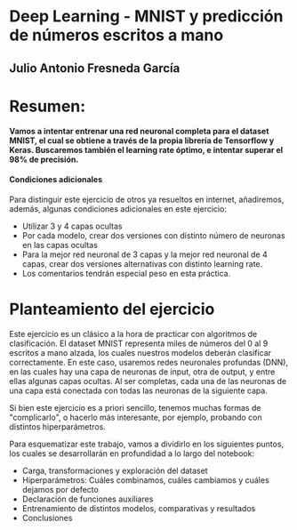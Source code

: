 # Deep Learning - MNIST y predicción de números escritos a mano
## Julio Antonio Fresneda García
# Resumen:
**Vamos a intentar entrenar una red neuronal completa para el dataset MNIST, el cual se obtiene a través de la propia librería de Tensorflow y Keras. Buscaremos también el learning rate óptimo, e intentar superar el 98% de precisión.**
#### Condiciones adicionales
Para distinguir este ejercicio de otros ya resueltos en internet, añadiremos, además, algunas condiciones adicionales en este ejercicio:

   * Utilizar 3 y 4 capas ocultas
   * Por cada modelo, crear dos versiones con distinto número de neuronas en las capas ocultas
   * Para la mejor red neuronal de 3 capas y la mejor red neuronal de 4 capas, crear dos versiones alternativas con distinto learning rate.
   * Los comentarios tendrán especial peso en esta práctica.
  
# Planteamiento del ejercicio
Este ejercicio es un clásico a la hora de practicar con algoritmos de clasificación. El dataset MNIST representa miles de números del 0 al 9 escritos a mano alzada, los cuales nuestros modelos deberán clasificar correctamente. 
En este caso, usaremos redes neuronales profundas (DNN), en las cuales hay una capa de neuronas de input, otra de output, y entre ellas algunas capas ocultas. Al ser completas, cada una de las neuronas de una capa está conectada con todas las neuronas de la siguiente capa.

Si bien este ejercicio es a priori sencillo, tenemos muchas formas de "complicarlo", o hacerlo más interesante, por ejemplo, probando con distintos hiperparámetros.

Para esquematizar este trabajo, vamos a dividirlo en los siguientes puntos, los cuales se desarrollarán en profundidad a lo largo del notebook:

   * Carga, transformaciones y exploración del dataset
   * Hiperparámetros: Cuáles combinamos, cuáles cambiamos y cuáles dejamos por defecto
   * Declaración de funciones auxiliares
   * Entrenamiento de distintos modelos, comparativas y resultados
   * Conclusiones
